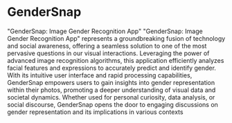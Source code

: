 # GenderSnap
"GenderSnap: Image Gender Recognition App"
"GenderSnap: Image Gender Recognition App" represents a groundbreaking fusion of technology and social awareness, offering a seamless solution to one of the most pervasive questions in our visual interactions. Leveraging the power of advanced image recognition algorithms, this application efficiently analyzes facial features and expressions to accurately predict and identify gender. With its intuitive user interface and rapid processing capabilities, GenderSnap empowers users to gain insights into gender representation within their photos, promoting a deeper understanding of visual data and societal dynamics. Whether used for personal curiosity, data analysis, or social discourse, GenderSnap opens the door to engaging discussions on gender representation and its implications in various contexts
